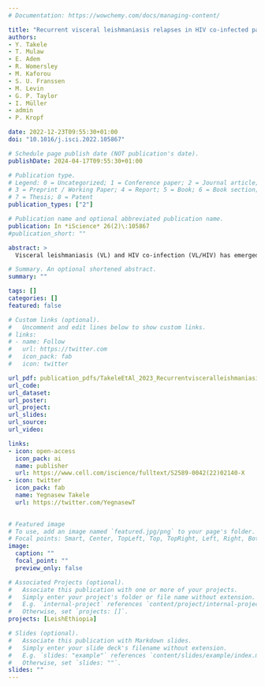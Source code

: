 ```yaml
---
# Documentation: https://wowchemy.com/docs/managing-content/

title: "Recurrent visceral leishmaniasis relapses in HIV co-infected patients are characterized by less efficient immune responses and higher parasite load"
authors:
- Y. Takele
- T. Mulaw
- E. Adem
- R. Womersley
- M. Kaforou
- S. U. Franssen
- M. Levin
- G. P. Taylor
- I. Müller
- admin
- P. Kropf

date: 2022-12-23T09:55:30+01:00
doi: "10.1016/j.isci.2022.105867"

# Schedule page publish date (NOT publication's date).
publishDate: 2024-04-17T09:55:30+01:00

# Publication type.
# Legend: 0 = Uncategorized; 1 = Conference paper; 2 = Journal article;
# 3 = Preprint / Working Paper; 4 = Report; 5 = Book; 6 = Book section;
# 7 = Thesis; 8 = Patent
publication_types: ["2"]

# Publication name and optional abbreviated publication name.
publication: In *iScience* 26(2)\:105867
#publication_short: ""

abstract: >
  Visceral leishmaniasis (VL) and HIV co-infection (VL/HIV) has emerged as a significant public health problem in Ethiopia, with up to 30% of patients with VL co-infected with HIV. These patients suffer from recurrent VL relapses and increased mortality. Those with a previous history of VL relapses (recurrent VL/HIV) experience increased VL relapses as compared to patients with HIV presenting with their first episode of VL (primary VL/HIV). Our aim was to identify drivers that account for the higher rate of VL relapses in patients with recurrent VL/HIV (n = 28) as compared to primary VL/HIV (n = 21). Our results show that the relapse-free survival in patients with recurrent VL/HIV was shorter, that they had higher parasite load, lower weight gain, and lower recovery of all blood cell lineages. Their poorer prognosis was characterized by lower production of IFN-gamma, lower CD4+ T cell counts, and higher expression of programmed cell death protein 1 (PD1) on T cells.

# Summary. An optional shortened abstract.
summary: ""

tags: []
categories: []
featured: false

# Custom links (optional).
#   Uncomment and edit lines below to show custom links.
# links:
# - name: Follow
#   url: https://twitter.com
#   icon_pack: fab
#   icon: twitter

url_pdf: publication_pdfs/TakeleEtAl_2023_RecurrentvisceralleishmaniasisrelapsesinHIVco-infectedpatients_iScience.pdf
url_code:
url_dataset:
url_poster:
url_project:
url_slides:
url_source:
url_video:

links:
- icon: open-access
  icon_pack: ai
  name: publisher
  url: https://www.cell.com/iscience/fulltext/S2589-0042(22)02140-X
- icon: twitter
  icon_pack: fab
  name: Yegnasew Takele
  url: https://twitter.com/YegnasewT
  

# Featured image
# To use, add an image named `featured.jpg/png` to your page's folder. 
# Focal points: Smart, Center, TopLeft, Top, TopRight, Left, Right, BottomLeft, Bottom, BottomRight.
image:
  caption: ""
  focal_point: ""
  preview_only: false

# Associated Projects (optional).
#   Associate this publication with one or more of your projects.
#   Simply enter your project's folder or file name without extension.
#   E.g. `internal-project` references `content/project/internal-project/index.md`.
#   Otherwise, set `projects: []`.
projects: [LeishEthiopia]

# Slides (optional).
#   Associate this publication with Markdown slides.
#   Simply enter your slide deck's filename without extension.
#   E.g. `slides: "example"` references `content/slides/example/index.md`.
#   Otherwise, set `slides: ""`.
slides: ""
---
```

